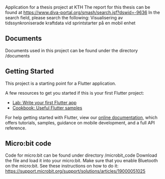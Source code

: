 Application for a thesis project at KTH
The report for this thesis can be found at https://www.diva-portal.org/smash/search.jsf?dswid=-9636
In the search field, please search the following: Visualisering av tidssynkroniserade kraftdata vid sprintstarter på en mobil enhet

## Documents
Documents used in this project can be found under the directory /documents
## Getting Started

This project is a starting point for a Flutter application.

A few resources to get you started if this is your first Flutter project:

- [Lab: Write your first Flutter app](https://flutter.dev/docs/get-started/codelab)
- [Cookbook: Useful Flutter samples](https://flutter.dev/docs/cookbook)

For help getting started with Flutter, view our
[online documentation](https://flutter.dev/docs), which offers tutorials,
samples, guidance on mobile development, and a full API reference.

## Micro:bit code
Code for micro:bit can be found under directory /microbit_code
Download the file and load it into your micro:bit.
Make sure that you enable Bluetooth on the micro:bit. See these instructions on how to do it: https://support.microbit.org/support/solutions/articles/19000051025
